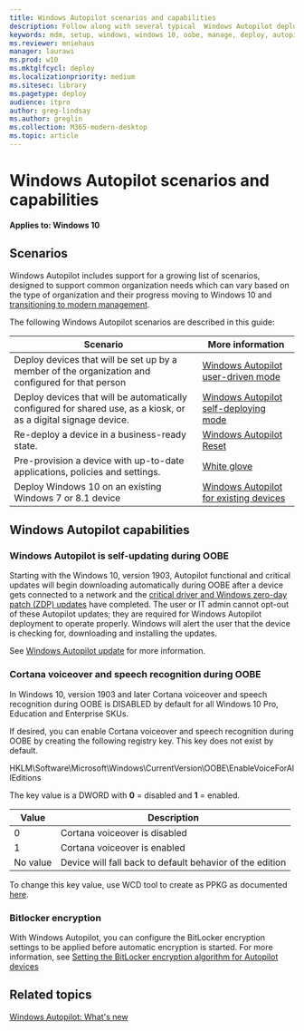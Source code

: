 ```yaml
---
title: Windows Autopilot scenarios and capabilities
description: Follow along with several typical  Windows Autopilot deployment scenarios, such as re-deploying a device in a business-ready state.
keywords: mdm, setup, windows, windows 10, oobe, manage, deploy, autopilot, ztd, zero-touch, partner, msfb, intune
ms.reviewer: mniehaus
manager: laurawi
ms.prod: w10
ms.mktglfcycl: deploy
ms.localizationpriority: medium
ms.sitesec: library
ms.pagetype: deploy
audience: itpro
author: greg-lindsay
ms.author: greglin
ms.collection: M365-modern-desktop
ms.topic: article
---
```



# Windows Autopilot scenarios and capabilities

**Applies to: Windows 10**

## Scenarios

Windows Autopilot includes support for a growing list of scenarios, designed to support common organization needs which can vary based on the type of organization and their progress moving to Windows 10 and [transitioning to modern management](https://docs.microsoft.com/windows/client-management/manage-windows-10-in-your-organization-modern-management).

The following Windows Autopilot scenarios are described in this guide:

| Scenario | More information |
| --- | --- |
| Deploy devices that will be set up by a member of the organization and configured for that person | [Windows Autopilot user-driven mode](user-driven.md) |
| Deploy devices that will be automatically configured for shared use, as a kiosk, or as a digital signage device.| [Windows Autopilot self-deploying mode](self-deploying.md) |
| Re-deploy a device in a business-ready state.| [Windows Autopilot Reset](windows-autopilot-reset.md) |
| Pre-provision a device with up-to-date applications, policies and settings.| [White glove](white-glove.md) |
| Deploy Windows 10 on an existing Windows 7 or 8.1 device | [Windows Autopilot for existing devices](existing-devices.md) |

## Windows Autopilot capabilities

### Windows Autopilot is self-updating during OOBE

Starting with the Windows 10, version 1903, Autopilot functional and critical updates will begin downloading automatically during OOBE after a device gets connected to a network and the [critical driver and Windows zero-day patch (ZDP) updates](https://docs.microsoft.com/windows-hardware/customize/desktop/windows-updates-during-oobe) have completed. The user or IT admin cannot opt-out of these Autopilot updates; they are required for Windows Autopilot deployment to operate properly.  Windows will alert the user that the device is checking for, downloading and installing the updates.

See [Windows Autopilot update](autopilot-update.md) for more information.

### Cortana voiceover and speech recognition during OOBE

In Windows 10, version 1903 and later Cortana voiceover and speech recognition during OOBE is DISABLED by default for all Windows 10 Pro, Education and Enterprise SKUs.

If desired, you can enable Cortana voiceover and speech recognition during OOBE by creating the following registry key. This key does not exist by default.

HKLM\Software\Microsoft\Windows\CurrentVersion\OOBE\EnableVoiceForAllEditions

The key value is a DWORD with  **0** = disabled and **1** = enabled.

| Value | Description |
| --- | --- |
| 0 | Cortana voiceover is disabled |
| 1 | Cortana voiceover is enabled |
| No value | Device will fall back to default behavior of the edition |

To change this key value, use WCD tool to create as PPKG as documented [here](https://docs.microsoft.com/windows/configuration/wcd/wcd-oobe#nforce).

### Bitlocker encryption

With Windows Autopilot, you can configure the BitLocker encryption settings to be applied before automatic encryption is started. For more information, see [Setting the BitLocker encryption algorithm for Autopilot devices](bitlocker.md)

## Related topics

[Windows Autopilot: What's new](windows-autopilot-whats-new.md)
